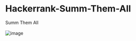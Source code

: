 # Hackerrank-Summ-Them-All
Summ Them All
<br>
<br>
![image](https://user-images.githubusercontent.com/51781534/103164198-0fe26200-47d6-11eb-9561-296493d4d273.png)
